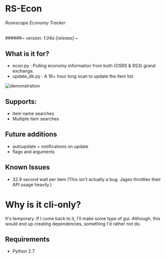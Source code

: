 # RS-Econ
###### Runescape Economy Tracker
######~ *version: 1.04a [release]* ~

## What is it for?
* econ.py : Pulling economy information from both (OSRS & RS3) grand exchange.
* update_db.py : A 16+ hour long scan to update the item list. 

![demonstration](http://i.imgur.com/Jw8uzaq.png)

## Supports:
* item name searches
* Multiple item searches

## Future additions
* autoupdate + notifications on update
* flags and arguments

## Known Issues
* 32.9 second wait per item (This isn't actually a bug. Jagex throttles their API usage heavily.)

# Why is it cli-only?
It's temporary. If I come back to it, I'll make some type of gui. Although, this
would end up creating dependencies, something I'd rather not do.

## Requirements
* Python 2.7


